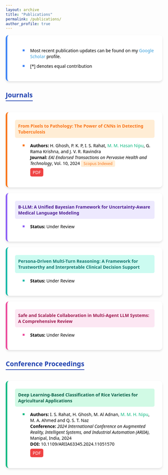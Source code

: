 ```yaml
---
layout: archive
title: "Publications"
permalink: /publications/
author_profile: true
---
```


<span style="font-family: 'Segoe UI', sans-serif; color: black;">
<div style="display: flex; flex-wrap: wrap; gap: 20px;">
  <div style="background-color: white; border-left: 5px solid #3b82f6; border-radius: 10px; padding: 25px; flex: 1 1 100%; max-width: 100%; box-shadow: 0 4px 6px rgba(0, 0, 0, 0.1); transition: transform 0.2s ease, box-shadow 0.2s ease;" onmouseover="this.style.transform='scale(1.01)'; this.style.boxShadow='0 5px 10px rgba(0, 0, 0, 0.12)';" onmouseout="this.style.transform='scale(1)'; this.style.boxShadow='0 4px 6px rgba(0, 0, 0, 0.1)';">
    <ul style="font-family: 'Segoe UI', sans-serif; color: black; margin-top: 15px;">
      <li style="margin-bottom: 12px; list-style-type: none; position: relative; padding-left: 25px;">
        <span style="position: absolute; left: 0; color: #3b82f6; font-size: 0.9em;">■</span>
        Most recent publication updates can be found on my <a href="https://scholar.google.com/citations?view_op=list_works&hl=en&authuser=1&hl=en&user=PaBcNmIAAAAJ&authuser=1" style="color: #389EDA; text-decoration: none;">Google Scholar</a> profile.
      </li>
      <li style="margin-bottom: 12px; list-style-type: none; position: relative; padding-left: 25px;">
        <span style="position: absolute; left: 0; color: #3b82f6; font-size: 0.9em;">■</span>
        [*] denotes equal contribution
      </li>
    </ul>
  </div>
</div>

<h2 style="color: #1e40af; font-family: 'Segoe UI', sans-serif; font-weight: bold; border-bottom: 2px solid #1e40af; display: inline-flex; align-items: flex-end; padding-bottom: 4px;">Journals</h2>

<div style="display: flex; flex-wrap: wrap; gap: 20px;">
  <div style="background:white;border-left:5px solid #f97316;border-radius:10px;padding:25px;flex:1 1 100%;max-width:100%;box-shadow:0 4px 6px rgba(0,0,0,0.1);transition:transform 0.2s ease,box-shadow 0.2s ease;margin-top:18px;" onmouseover="this.style.transform='scale(1.01)';this.style.boxShadow='0 5px 10px rgba(0,0,0,0.12)';" onmouseout="this.style.transform='scale(1)';this.style.boxShadow='0 4px 6px rgba(0,0,0,0.1)';">
    <div style="background:#ffedd5;padding:10px;border-radius:5px;margin-bottom:15px;"><span style="color:#f97316;font-weight:bold;">From Pixels to Pathology: The Power of CNNs in Detecting Tuberculosis</span></div>
    <ul style="font-family:'Segoe UI',sans-serif;color:black;margin-top:15px;">
      <li style="margin-bottom:12px;list-style:none;position:relative;padding-left:25px;">
        <span style="position:absolute;left:0;color:#f97316;font-size:0.9em;">■</span>
        <b>Authors:</b> H. Ghosh, P. K. P, I. S. Rahat, <span style="color:#10b981">M. M. Hasan Nipu</span>, G. Rama Krishna, and J. V. R. Ravindra<br/>
        <b>Journal:</b> <em>EAI Endorsed Transactions on Pervasive Health and Technology</em>, Vol. 10, 2024 <span style="background:#ffedd5;color:#f97316;padding:2px 8px;border-radius:4px;font-size:0.9em;">Scopus Indexed</span><br/>
        <div style="margin-top:10px;">
          <a href="https://publications.eai.eu/index.php/phat/article/view/5543" style="background:#ef4444;color:white;padding:4px 8px;border-radius:5px;text-decoration:none;margin-right:5px;transition:transform 0.2s ease;" onmouseover="this.style.transform='scale(1.05)';" onmouseout="this.style.transform='scale(1)';">PDF</a>
        </div>
      </li>
    </ul>
  </div>
</div>

<div style="display: flex; flex-wrap: wrap; gap: 20px;">
  <div style="background:white;border-left:5px solid #8b5cf6;border-radius:10px;padding:25px;flex:1 1 100%;max-width:100%;box-shadow:0 4px 6px rgba(0,0,0,0.1);transition:transform 0.2s ease,box-shadow 0.2s ease;margin-top:18px;" onmouseover="this.style.transform='scale(1.01)';this.style.boxShadow='0 5px 10px rgba(0,0,0,0.12)';" onmouseout="this.style.transform='scale(1)';this.style.boxShadow='0 4px 6px rgba(0,0,0,0.1)';">
    <div style="background:#ede9fe;padding:10px;border-radius:5px;margin-bottom:15px;"><span style="color:#4c1d95;font-weight:bold;">B-LLM: A Unified Bayesian Framework for Uncertainty-Aware Medical Language Modeling</span></div>
     <ul style="font-family:'Segoe UI',sans-serif;color:black;margin-top:15px;">
      <li style="margin-bottom:12px;list-style:none;position:relative;padding-left:25px;">
        <span style="position:absolute;left:0;color:#8b5cf6;font-size:0.9em;">■</span>
        <b>Status:</b> Under Review<br/>
      </li>
    </ul>
  </div>
</div>

<div style="display: flex; flex-wrap: wrap; gap: 20px;">
  <div style="background:white;border-left:5px solid #14b8a6;border-radius:10px;padding:25px;flex:1 1 100%;max-width:100%;box-shadow:0 4px 6px rgba(0,0,0,0.1);transition:transform 0.2s ease,box-shadow 0.2s ease;margin-top:18px;" onmouseover="this.style.transform='scale(1.01)';this.style.boxShadow='0 5px 10px rgba(0,0,0,0.12)';" onmouseout="this.style.transform='scale(1)';this.style.boxShadow='0 4px 6px rgba(0,0,0,0.1)';">
    <div style="background:#ccfbf1;padding:10px;border-radius:5px;margin-bottom:15px;"><span style="color:#0f766e;font-weight:bold;">Persona-Driven Multi-Turn Reasoning: A Framework for Trustworthy and Interpretable Clinical Decision Support</span></div>
     <ul style="font-family:'Segoe UI',sans-serif;color:black;margin-top:15px;">
      <li style="margin-bottom:12px;list-style:none;position:relative;padding-left:25px;">
        <span style="position:absolute;left:0;color:#14b8a6;font-size:0.9em;">■</span>
        <b>Status:</b> Under Review<br/>
      </li>
    </ul>
  </div>
</div>

<div style="display: flex; flex-wrap: wrap; gap: 20px;">
  <div style="background:white;border-left:5px solid #ec4899;border-radius:10px;padding:25px;flex:1 1 100%;max-width:100%;box-shadow:0 4px 6px rgba(0,0,0,0.1);transition:transform 0.2s ease,box-shadow 0.2s ease;margin-top:18px;" onmouseover="this.style.transform='scale(1.01)';this.style.boxShadow='0 5px 10px rgba(0,0,0,0.12)';" onmouseout="this.style.transform='scale(1)';this.style.boxShadow='0 4px 6px rgba(0,0,0,0.1)';">
    <div style="background:#fce7f3;padding:10px;border-radius:5px;margin-bottom:15px;"><span style="color:#9d174d;font-weight:bold;">Safe and Scalable Collaboration in Multi-Agent LLM Systems: A Comprehensive Review</span></div>
     <ul style="font-family:'Segoe UI',sans-serif;color:black;margin-top:15px;">
      <li style="margin-bottom:12px;list-style:none;position:relative;padding-left:25px;">
        <span style="position:absolute;left:0;color:#ec4899;font-size:0.9em;">■</span>
        <b>Status:</b> Under Review<br/>
      </li>
    </ul>
  </div>
</div>

<h2 style="color: #1e40af; font-family: 'Segoe UI', sans-serif; font-weight: bold; border-bottom: 2px solid #1e40af; display: inline-flex; align-items: flex-end; padding-bottom: 4px; margin-top: 30px;">Conference Proceedings</h2>

<div style="display: flex; flex-wrap: wrap; gap: 20px;">
  <div style="background:white;border-left:5px solid #10b981;border-radius:10px;padding:25px;flex:1 1 100%;max-width:100%;box-shadow:0 4px 6px rgba(0,0,0,0.1);transition:transform 0.2s ease,box-shadow 0.2s ease;margin-top:18px;" onmouseover="this.style.transform='scale(1.01)';this.style.boxShadow='0 5px 10px rgba(0,0,0,0.12)';" onmouseout="this.style.transform='scale(1)';this.style.boxShadow='0 4px 6px rgba(0,0,0,0.1)';">
    <div style="background:#d1fae5;padding:10px;border-radius:5px;margin-bottom:15px;"><span style="color:#065f46;font-weight:bold;">Deep Learning-Based Classification of Rice Varieties for Agricultural Applications</span></div>
    <ul style="font-family:'Segoe UI',sans-serif;color:black;margin-top:15px;">
      <li style="margin-bottom:12px;list-style:none;position:relative;padding-left:25px;">
        <span style="position:absolute;left:0;color:#10b981;font-size:0.9em;">■</span>
        <b>Authors:</b> I. S. Rahat, H. Ghosh, M. Al Adnan, <span style="color:#10b981">M. M. H. Nipu</span>, M. A. Ahmed and Q. S. T. Naz<br/>
        <b>Conference:</b> <em>2024 International Conference on Augmented Reality, Intelligent Systems, and Industrial Automation (ARIIA)</em>, Manipal, India, 2024<br/>
        <b>DOI:</b> 10.1109/ARIIA63345.2024.11051570<br/>
        <div style="margin-top:10px;">
          <a href="https://ieeexplore.ieee.org/document/11051570" style="background:#ef4444;color:white;padding:4px 8px;border-radius:5px;text-decoration:none;margin-right:5px;transition:transform 0.2s ease;" onmouseover="this.style.transform='scale(1.05)';" onmouseout="this.style.transform='scale(1)';">PDF</a>
        </div>
      </li>
    </ul>
  </div>
</div>
</span>